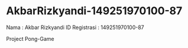 # AkbarRizkyandi-149251970100-87

Nama : Akbar Rizkyandi
ID Registrasi : 149251970100-87

Project Pong-Game

